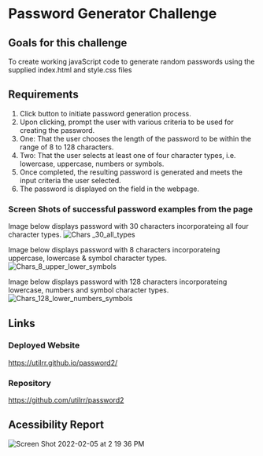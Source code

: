 # Password Generator Challenge

## Goals for this challenge

To create working javaScript code to generate random passwords using the supplied index.html and style.css files

## Requirements

1. Click button to initiate password generation process.
2. Upon clicking, prompt the user with various criteria to be used for creating the password.
3. One: That the user chooses the length of the password to be within the range of 8 to 128 characters.
4. Two: That the user selects at least one of four character types, i.e. lowercase, uppercase, numbers or symbols.
5. Once completed, the resulting password is generated and meets the input criteria the user selected.
6. The password is displayed on the field in the webpage.


### Screen Shots of successful password examples from the page

Image below displays password with 30 characters incorporateing all four character types.
![Chars _30_all_types](https://user-images.githubusercontent.com/25494815/151584025-492aa981-f6aa-44ae-9b38-f6165dbda7ac.png)

Image below displays password with 8 characters incorporateing uppercase, lowercase & symbol character types.
![Chars_8_upper_lower_symbols](https://user-images.githubusercontent.com/25494815/151584052-8120ee26-08c8-4bd0-a590-ef7bd3820f5c.png)

Image below displays password with 128 characters incorporateing lowercase, numbers and symbol character types.
![Chars_128_lower_numbers_symbols](https://user-images.githubusercontent.com/25494815/151584065-01ed2636-c536-41a8-a9d5-65a511b7afb9.png)


## Links
### Deployed Website 
https://utilrr.github.io/password2/

### Repository
https://github.com/utilrr/password2


## Acessibility Report

![Screen Shot 2022-02-05 at 2 19 36 PM](https://user-images.githubusercontent.com/25494815/152655812-72f8f511-f658-4991-b878-3bd397e85ca4.png)

